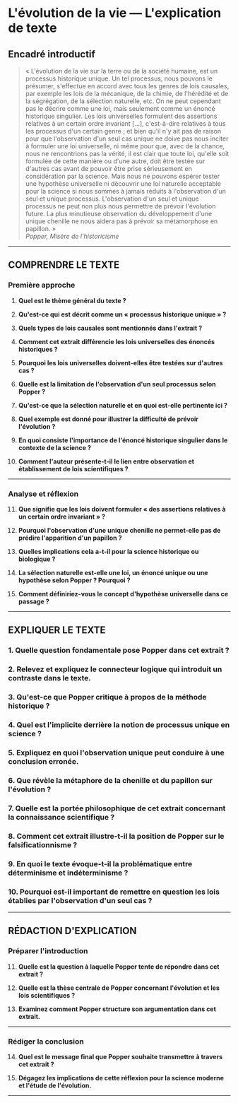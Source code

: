 # L'évolution de la vie — L'explication de texte

## Encadré introductif
> « L'évolution de la vie sur la terre ou de la société humaine, est un processus historique unique. Un tel processus, nous pouvons le présumer, s'effectue en accord avec tous les genres de lois causales, par exemple les lois de la mécanique, de la chimie, de l'hérédité et de la ségrégation, de la sélection naturelle, etc. On ne peut cependant pas le décrire comme une loi, mais seulement comme un énoncé historique singulier. Les lois universelles formulent des assertions relatives à un certain ordre invariant […], c'est-à-dire relatives à tous les processus d'un certain genre ; et bien qu'il n'y ait pas de raison pour que l'observation d'un seul cas unique ne doive pas nous inciter à formuler une loi universelle, ni même pour que, avec de la chance, nous ne rencontrions pas la vérité, il est clair que toute loi, qu'elle soit formulée de cette manière ou d'une autre, doit être testée sur d'autres cas avant de pouvoir être prise sérieusement en considération par la science. Mais nous ne pouvons espérer tester une hypothèse universelle ni découvrir une loi naturelle acceptable pour la science si nous sommes à jamais réduits à l'observation d'un seul et unique processus. L'observation d'un seul et unique processus ne peut non plus nous permettre de prévoir l'évolution future. La plus minutieuse observation du développement d'une unique chenille ne nous aidera pas à prévoir sa métamorphose en papillon. »  
>*Popper, Misère de l'historicisme*

---

## COMPRENDRE LE TEXTE

### Première approche

1. **Quel est le thème général du texte ?**  
   
2. **Qu'est-ce qui est décrit comme un « processus historique unique » ?**  
   
3. **Quels types de lois causales sont mentionnés dans l'extrait ?**  
   
4. **Comment cet extrait différencie les lois universelles des énoncés historiques ?**  
   
5. **Pourquoi les lois universelles doivent-elles être testées sur d'autres cas ?**  
   
6. **Quelle est la limitation de l'observation d'un seul processus selon Popper ?**  
   
7. **Qu'est-ce que la sélection naturelle et en quoi est-elle pertinente ici ?**  
   
8. **Quel exemple est donné pour illustrer la difficulté de prévoir l'évolution ?**  
   
9. **En quoi consiste l'importance de l'énoncé historique singulier dans le contexte de la science ?**  
   
10. **Comment l'auteur présente-t-il le lien entre observation et établissement de lois scientifiques ?**  

---

### Analyse et réflexion

11. **Que signifie que les lois doivent formuler « des assertions relatives à un certain ordre invariant » ?**  
   
12. **Pourquoi l'observation d'une unique chenille ne permet-elle pas de prédire l'apparition d'un papillon ?**  
   
13. **Quelles implications cela a-t-il pour la science historique ou biologique ?**  
   
14. **La sélection naturelle est-elle une loi, un énoncé unique ou une hypothèse selon Popper ? Pourquoi ?**  
   
15. **Comment définiriez-vous le concept d'hypothèse universelle dans ce passage ?**  

---

## EXPLIQUER LE TEXTE

### 1. Quelle question fondamentale pose Popper dans cet extrait ?  
   
### 2. Relevez et expliquez le connecteur logique qui introduit un contraste dans le texte.  
   
### 3. Qu'est-ce que Popper critique à propos de la méthode historique ?  
   
### 4. Quel est l'implicite derrière la notion de processus unique en science ?  
   
### 5. Expliquez en quoi l'observation unique peut conduire à une conclusion erronée.  
   
### 6. Que révèle la métaphore de la chenille et du papillon sur l'évolution ?  
   
### 7. Quelle est la portée philosophique de cet extrait concernant la connaissance scientifique ?  
   
### 8. Comment cet extrait illustre-t-il la position de Popper sur le falsificationnisme ?  
   
### 9. En quoi le texte évoque-t-il la problématique entre déterminisme et indéterminisme ?  
   
### 10. Pourquoi est-il important de remettre en question les lois établies par l'observation d'un seul cas ?  

---

## RÉDACTION D'EXPLICATION

### Préparer l'introduction

11. **Quelle est la question à laquelle Popper tente de répondre dans cet extrait ?**  

12. **Quelle est la thèse centrale de Popper concernant l'évolution et les lois scientifiques ?**  

13. **Examinez comment Popper structure son argumentation dans cet extrait.**  

---

### Rédiger la conclusion

14. **Quel est le message final que Popper souhaite transmettre à travers cet extrait ?**  

15. **Dégagez les implications de cette réflexion pour la science moderne et l'étude de l'évolution.**  

---